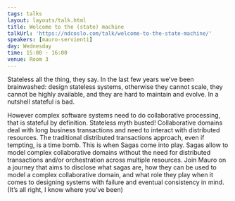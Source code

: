 ```yaml
---
tags: talks
layout: layouts/talk.html
title: Welcome to the (state) machine
talkUrl: 'https://ndcoslo.com/talk/welcome-to-the-state-machine/'
speakers: [mauro-servienti]
day: Wednesday
time: 15:00 - 16:00
venue: Room 3
---
```

Stateless all the thing, they say. In the last few years we’ve been brainwashed: design stateless systems, otherwise they cannot scale, they cannot be highly available, and they are hard to maintain and evolve. In a nutshell stateful is bad. 

However complex software systems need to do collaborative processing, that is stateful by definition. Stateless myth busted! Collaborative domains deal with long business transactions and need to interact with distributed resources. The traditional distributed transactions approach, even if tempting, is a time bomb. This is when Sagas come into play. Sagas allow to model complex collaborative domains without the need for distributed transactions and/or orchestration across multiple resources. Join Mauro on a journey that aims to disclose what sagas are, how they can be used to model a complex collaborative domain, and what role they play when it comes to designing systems with failure and eventual consistency in mind. (It’s all right, I know where you’ve been)